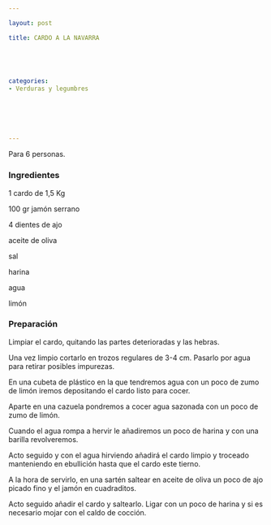 ```yaml
---

layout: post

title: CARDO A LA NAVARRA





categories:
- Verduras y legumbres






---
```


Para 6 personas.

<h3>Ingredientes</h3>

1 cardo de 1,5 Kg

100 gr jamón serrano

4 dientes de ajo

aceite de oliva

sal

harina

agua

limón

<h3>Preparación</h3>

Limpiar el cardo, quitando las partes deterioradas y las hebras.

Una vez limpio cortarlo en trozos regulares de 3-4 cm. Pasarlo por agua para retirar posibles impurezas.

En una cubeta de plástico en la que tendremos agua con un poco de zumo de limón iremos depositando el cardo listo para cocer.

Aparte en una cazuela pondremos a cocer agua sazonada con un poco de zumo de limón.

Cuando el agua rompa a hervir le añadiremos un poco de harina y con una barilla revolveremos.

Acto seguido y con el agua hirviendo añadirá el cardo limpio y troceado manteniendo en ebullición hasta que el cardo este tierno.

A la hora de servirlo, en una sartén saltear en aceite de oliva un poco de ajo picado fino y el jamón en cuadraditos.

Acto seguido añadir el cardo y saltearlo. Ligar con un poco de harina y si es necesario mojar con el caldo de cocción.

